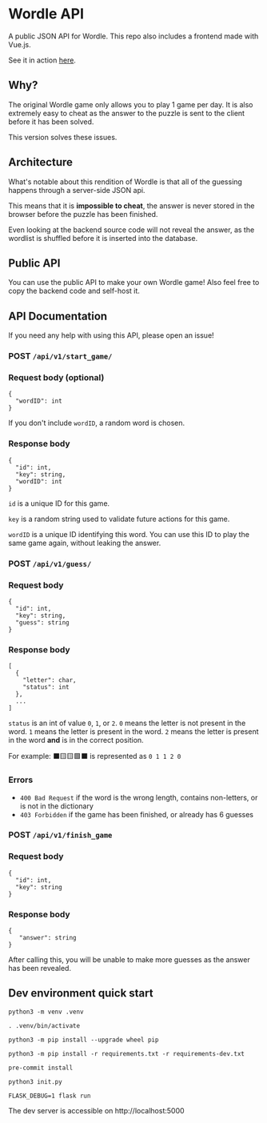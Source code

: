 # Wordle API
A public JSON API for Wordle. This repo also includes a frontend made with Vue.js.

See it in action [here](https://word.digitalnook.net).

## Why?
The original Wordle game only allows you to play 1 game per day. It is also extremely easy to cheat as the answer to the puzzle is sent to the client before it has been solved.

This version solves these issues.

## Architecture
What's notable about this rendition of Wordle is that all of the guessing happens through a server-side JSON api.

This means that it is **impossible to cheat**, the answer is never stored in the browser before the puzzle has been finished.

Even looking at the backend source code will not reveal the answer, as the wordlist is shuffled before it is inserted into the database.

## Public API
You can use the public API to make your own Wordle game! Also feel free to copy the backend code and self-host it.

## API Documentation
If you need any help with using this API, please open an issue!

### POST `/api/v1/start_game/`
### Request body (optional)
```
{
  "wordID": int
}
```
If you don't include `wordID`, a random word is chosen.

### Response body
```
{
  "id": int,
  "key": string,
  "wordID": int
}
```
`id` is a unique ID for this game.

`key` is a random string used to validate future actions for this game.

`wordID` is a unique ID identifying this word. You can use this ID to play the same game again, without leaking the answer.

### POST `/api/v1/guess/`
### Request body
```
{
  "id": int,
  "key": string,
  "guess": string
}
```

### Response body
```
[
  {
    "letter": char,
    "status": int
  },
  ...
]
```
`status` is an int of value `0`, `1`, or `2`. `0` means the letter is not present in the word. `1` means the letter is present in the word. `2` means the letter is present in the word **and** is in the correct position. 

For example: ⬛🟨🟨🟩⬛ is represented as `0 1 1 2 0`

### Errors
- `400 Bad Request` if the word is the wrong length, contains non-letters, or is not in the dictionary
- `403 Forbidden` if the game has been finished, or already has 6 guesses


### POST `/api/v1/finish_game`
### Request body
```
{
  "id": int,
  "key": string
}
```

### Response body
```
{
   "answer": string
}
```
After calling this, you will be unable to make more guesses as the answer has been revealed.

## Dev environment quick start
`python3 -m venv .venv`

`. .venv/bin/activate`

`python3 -m pip install --upgrade wheel pip`

`python3 -m pip install -r requirements.txt -r requirements-dev.txt`

`pre-commit install`

`python3 init.py`

`FLASK_DEBUG=1 flask run`

The dev server is accessible on http://localhost:5000
